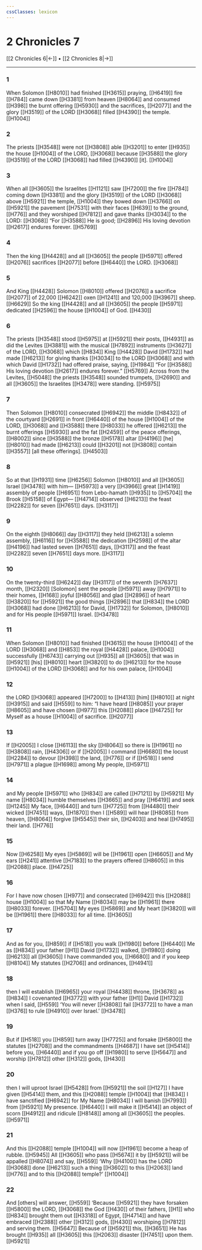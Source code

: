 ```yaml
---
cssClasses: lexicon
---
```


# 2 Chronicles 7

[[2 Chronicles 6|←]] • [[2 Chronicles 8|→]]

---

### 1
When Solomon [[H8010]] had finished [[H3615]] praying, [[H6419]] fire [[H784]] came down [[H3381]] from heaven [[H8064]] and consumed [[H398]] the burnt offering [[H5930]] and the sacrifices, [[H2077]] and the glory [[H3519]] of the LORD [[H3068]] filled [[H4390]] the temple. [[H1004]]

### 2
The priests [[H3548]] were not [[H3808]] able [[H3201]] to enter [[H935]] the house [[H1004]] of the LORD, [[H3068]] because [[H3588]] the glory [[H3519]] of the LORD [[H3068]] had filled [[H4390]] [it]. [[H1004]]

### 3
When all [[H3605]] the Israelites [[H1121]] saw [[H7200]] the fire [[H784]] coming down [[H3381]] and the glory [[H3519]] of the LORD [[H3068]] above [[H5921]] the temple, [[H1004]] they bowed down [[H3766]] on [[H5921]] the pavement [[H7531]] with their faces [[H639]] to the ground, [[H776]] and they worshiped [[H7812]] and gave thanks [[H3034]] to the LORD: [[H3068]] “For [[H3588]] He is good; [[H2896]] His loving devotion [[H2617]] endures forever. [[H5769]]

### 4
Then the king [[H4428]] and all [[H3605]] the people [[H5971]] offered [[H2076]] sacrifices [[H2077]] before [[H6440]] the LORD. [[H3068]]

### 5
And King [[H4428]] Solomon [[H8010]] offered [[H2076]] a sacrifice [[H2077]] of 22,000 [[H6242]] oxen [[H1241]] and 120,000 [[H3967]] sheep. [[H6629]] So the king [[H4428]] and all [[H3605]] the people [[H5971]] dedicated [[H2596]] the house [[H1004]] of God. [[H430]]

### 6
The priests [[H3548]] stood [[H5975]] at [[H5921]] their posts, [[H4931]] as did the Levites [[H3881]] with the musical [[H7892]] instruments [[H3627]] of the LORD, [[H3068]] which [[H834]] King [[H4428]] David [[H1732]] had made [[H6213]] for giving thanks [[H3034]] to the LORD [[H3068]] and with which David [[H1732]] had offered praise, saying, [[H1984]] “For [[H3588]] His loving devotion [[H2617]] endures forever.” [[H5769]] Across from the Levites, [[H5048]] the priests [[H3548]] sounded trumpets, [[H2690]] and all [[H3605]] the Israelites [[H3478]] were standing. [[H5975]]

### 7
Then Solomon [[H8010]] consecrated [[H6942]] the middle [[H8432]] of the courtyard [[H2691]] in front [[H6440]] of the house [[H1004]] of the LORD, [[H3068]] and [[H3588]] there [[H8033]] he offered [[H6213]] the burnt offerings [[H5930]] and the fat [[H2459]] of the peace offerings, [[H8002]] since [[H3588]] the bronze [[H5178]] altar [[H4196]] [he] [[H8010]] had made [[H6213]] could [[H3201]] not [[H3808]] contain [[H3557]] [all these offerings]. [[H4503]]

### 8
So at that [[H1931]] time [[H6256]] Solomon [[H8010]] and all [[H3605]] Israel [[H3478]] with him— [[H5973]] a very [[H3966]] great [[H1419]] assembly of people [[H6951]] from Lebo-hamath [[H935]] to [[H5704]] the Brook [[H5158]] of Egypt— [[H4714]] observed [[H6213]] the feast [[H2282]] for seven [[H7651]] days. [[H3117]]

### 9
On the eighth [[H8066]] day [[H3117]] they held [[H6213]] a solemn assembly, [[H6116]] for [[H3588]] the dedication [[H2598]] of the altar [[H4196]] had lasted seven [[H7651]] days, [[H3117]] and the feast [[H2282]] seven [[H7651]] days more. [[H3117]]

### 10
On the twenty-third [[H6242]] day [[H3117]] of the seventh [[H7637]] month, [[H2320]] [Solomon] sent the people [[H5971]] away [[H7971]] to their homes, [[H168]] joyful [[H8056]] and glad [[H2896]] of heart [[H3820]] for [[H5921]] the good things [[H2896]] that [[H834]] the LORD [[H3068]] had done [[H6213]] for David, [[H1732]] for Solomon, [[H8010]] and for His people [[H5971]] Israel. [[H3478]]

### 11
When Solomon [[H8010]] had finished [[H3615]] the house [[H1004]] of the LORD [[H3068]] and [[H853]] the royal [[H4428]] palace, [[H1004]] successfully [[H6743]] carrying out [[H935]] all [[H3605]] that was in [[H5921]] [his] [[H8010]] heart [[H3820]] to do [[H6213]] for the house [[H1004]] of the LORD [[H3068]] and for his own palace, [[H1004]]

### 12
the LORD [[H3068]] appeared [[H7200]] to [[H413]] [him] [[H8010]] at night [[H3915]] and said [[H559]] to him:  “I have heard [[H8085]] your prayer [[H8605]] and have chosen [[H977]] this [[H2088]] place [[H4725]] for Myself  as a house [[H1004]] of sacrifice. [[H2077]]

### 13
If [[H2005]] I close [[H6113]] the sky [[H8064]] so there is [[H1961]] no [[H3808]] rain, [[H4306]] or if [[H2005]] I command [[H6680]] the locust [[H2284]] to devour [[H398]] the land, [[H776]] or if [[H518]] I send [[H7971]] a plague [[H1698]] among My people, [[H5971]]

### 14
and My people [[H5971]] who [[H834]] are called [[H7121]] by [[H5921]] My name [[H8034]] humble themselves [[H3665]] and pray [[H6419]] and seek [[H1245]] My face, [[H6440]] and turn [[H7725]] from [[H4480]] their wicked [[H7451]] ways, [[H1870]] then I [[H589]] will hear [[H8085]] from heaven, [[H8064]] forgive [[H5545]] their sin, [[H2403]] and heal [[H7495]] their land. [[H776]]

### 15
Now [[H6258]] My eyes [[H5869]] will be [[H1961]] open [[H6605]] and My ears [[H241]] attentive [[H7183]] to the prayers offered [[H8605]] in this [[H2088]] place. [[H4725]]

### 16
For I have now chosen [[H977]] and consecrated [[H6942]] this [[H2088]] house [[H1004]] so that My Name [[H8034]] may be [[H1961]] there [[H8033]] forever. [[H5704]] My eyes [[H5869]] and My heart [[H3820]] will be [[H1961]] there [[H8033]] for all time. [[H3605]]

### 17
And as for you, [[H859]] if [[H518]] you walk [[H1980]] before [[H6440]] Me as [[H834]] your father [[H1]] David [[H1732]] walked, [[H1980]] doing [[H6213]] all [[H3605]] I have commanded you, [[H6680]] and if you keep [[H8104]] My statutes [[H2706]] and ordinances, [[H4941]]

### 18
then I will establish [[H6965]] your royal [[H4438]] throne, [[H3678]] as [[H834]] I covenanted [[H3772]] with your father [[H1]] David [[H1732]] when I said, [[H559]] ‘You will never [[H3808]] fail [[H3772]] to have a man [[H376]] to rule [[H4910]] over Israel.’ [[H3478]]

### 19
But if [[H518]] you [[H859]] turn away [[H7725]] and forsake [[H5800]] the statutes [[H2708]] and the commandments [[H4687]] I have set [[H5414]] before you, [[H6440]] and if you go off [[H1980]] to serve [[H5647]] and worship [[H7812]] other [[H312]] gods, [[H430]]

### 20
then I will uproot Israel [[H5428]] from [[H5921]] the soil [[H127]] I have given [[H5414]] them,  and this [[H2088]] temple [[H1004]] that [[H834]] I have sanctified [[H6942]] for My Name [[H8034]] I will banish [[H7993]] from [[H5921]] My presence. [[H6440]] I will make it [[H5414]] an object of scorn [[H4912]] and ridicule [[H8148]] among all [[H3605]] the peoples. [[H5971]]

### 21
And this [[H2088]] temple [[H1004]] will now [[H1961]] become a heap of rubble. [[H5945]] All [[H3605]] who pass [[H5674]] it by [[H5921]] will be appalled [[H8074]] and say, [[H559]] ‘Why [[H4100]] has the LORD [[H3068]] done [[H6213]] such a thing [[H3602]] to this [[H2063]] land [[H776]] and to this [[H2088]] temple?’ [[H1004]]

### 22
And [others] will answer, [[H559]] ‘Because [[H5921]] they have forsaken [[H5800]] the LORD, [[H3068]] the God [[H430]] of their fathers, [[H1]] who [[H834]] brought them out [[H3318]] of Egypt, [[H4714]] and have embraced [[H2388]] other [[H312]] gods, [[H430]] worshiping [[H7812]] and serving them. [[H5647]] Because of [[H5921]] this, [[H3651]] He has brought [[H935]] all [[H3605]] this [[H2063]] disaster [[H7451]] upon them. [[H5921]]

